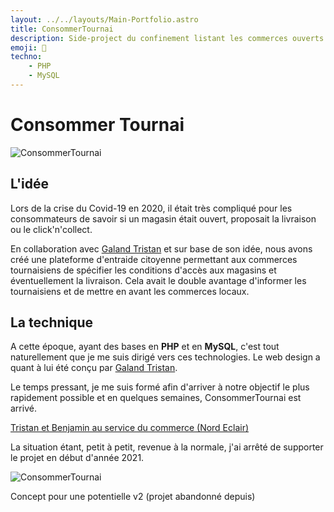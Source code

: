 ```yaml
---
layout: ../../layouts/Main-Portfolio.astro
title: ConsommerTournai
description: Side-project du confinement listant les commerces ouverts
emoji: 🍎
techno:
    - PHP
    - MySQL
---
```

# Consommer Tournai

![ConsommerTournai](/img/consommertournai_maq.webp)

## L'idée

Lors de la crise du Covid-19 en 2020, il était très compliqué pour les consommateurs de savoir si un magasin était ouvert, proposait la livraison ou le click'n'collect. 

En collaboration avec [Galand Tristan](https://galandtristan.be) et sur base de son idée, nous avons créé une plateforme d'entraide citoyenne permettant aux commerces tournaisiens de spécifier les conditions d'accès aux magasins et éventuellement la livraison. Cela avait le double avantage d'informer les tournaisiens et de mettre en avant les commerces locaux.

## La technique

A cette époque, ayant des bases en **PHP** et en **MySQL**, c'est tout naturellement que je me suis dirigé vers ces technologies. Le web design a quant à lui été conçu par [Galand Tristan](https://galandtristan.be).

Le temps pressant, je me suis formé afin d'arriver à notre objectif le plus rapidement possible et en quelques semaines, ConsommerTournai est arrivé. 

[Tristan et Benjamin au service du commerce (Nord Eclair)](https://nordeclair.sudinfo.be/694229/article/2020-11-25/tristan-et-benjamin-au-service-du-commerce)

La situation étant, petit à petit, revenue à la normale, j'ai arrêté de supporter le projet en début d'année 2021.

![ConsommerTournai](/img/consommertournai.webp)



Concept pour une potentielle v2 (projet abandonné depuis)